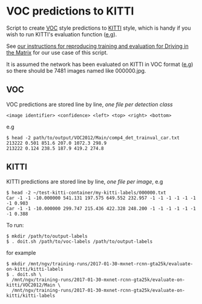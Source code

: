 # VOC predictions to KITTI

Script to create [VOC](http://host.robots.ox.ac.uk/pascal/VOC/voc2012/htmldoc/index.html) style predictions to
[KITTI](http://www.cvlibs.net/datasets/kitti/eval_object.php)
style, which is handy if you wish to run KITTI's
evaluation function ([e.g](https://github.com/umautobots/nn-dockerfiles/tree/master/kitti-evaluate)).

See [our instructions for reproducing training and evaluation for Driving in the Matrix](https://github.com/umautobots/driving-in-the-matrix) for our use case of this script.

It is assumed the network has been evaluated on KITTI in VOC format ([e.g](https://github.com/umautobots/nn-dockerfiles/tree/master/mxnet-rcnn))
so there should be 7481 images named like 000000.jpg.

## VOC

VOC predictions are stored line by line, *one file per detection class*

```
<image identifier> <confidence> <left> <top> <right> <bottom>
```

e.g

```
$ head -2 path/to/output/VOC2012/Main/comp4_det_trainval_car.txt
213222 0.501 851.6 207.0 1072.3 298.9
213222 0.124 238.5 187.9 419.2 274.8
```

## KITTI

KITTI predictions are stored line by line, *one file per image*, e.g

```
$ head -2 ~/test-kitti-container/my-kitti-labels/000000.txt
Car -1 -1 -10.000000 541.131 197.575 649.552 232.957 -1 -1 -1 -1 -1 -1 -1 0.903
Car -1 -1 -10.000000 299.747 215.436 422.328 248.200 -1 -1 -1 -1 -1 -1 -1 0.388
```

To run:

```
$ mkdir /path/to/output-labels
$ . doit.sh /path/to/voc-labels /path/to/output-labels
```

for example

```
$ mkdir /mnt/ngv/training-runs/2017-01-30-mxnet-rcnn-gta25k/evaluate-on-kitti/kitti-labels
$ . doit.sh \
  /mnt/ngv/training-runs/2017-01-30-mxnet-rcnn-gta25k/evaluate-on-kitti/VOC2012/Main \
  /mnt/ngv/training-runs/2017-01-30-mxnet-rcnn-gta25k/evaluate-on-kitti/kitti-labels
```

